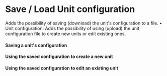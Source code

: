 # Save / Load Unit configuration





Adds the possibility of saving \(download\) the unit's configuration to a file. • Unit configuration: Adds the possibility of using \(upload\) the unit configuration file to create new units or edit existing ones. 

#### Saving a unit's configuration



#### Using the saved configuration to create a new unit



#### Using the saved configuration to edit an existing unit

